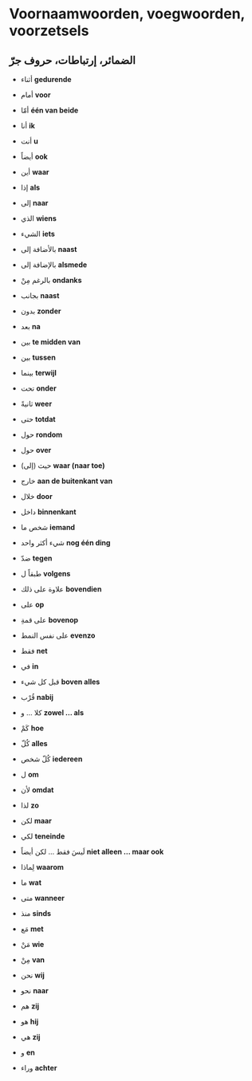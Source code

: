 <!-- header -->
<!-- endHeader -->

# Voornaamwoorden, voegwoorden, voorzetsels

## الضمائر، إرتباطات، حروف جرّ

- أثناء
**gedurende**

- أمام
**voor**

- أمّا
**één van beide**

- أنا
**ik**

- أنت
**u**

- أيضاً
**ook**

- أين
**waar**

- إذا
**als**

- إلى
**naar**

- الذي
**wiens**

- الشيء
**iets**

- بالأضافة إلى
**naast**

- بالإضافة إلى
**alsmede**

- بالرغم مِنْ
**ondanks**

- بجانب
**naast**

- بدون
**zonder**

- بعد
**na**

- بين
**te midden van**

- بين
**tussen**

- بينما
**terwijl**

- تحت
**onder**

- ثانيةً
**weer**

- حتى
**totdat**

- حول
**rondom**

- حول
**over**

- حيث (إلى)
**waar (naar toe)**

- خارج
**aan de buitenkant van**

- خلال
**door**

- داخل
**binnenkant**

- شخص ما
**iemand**

- شيء أكثر واحد
**nog één ding**

- ضدّ
**tegen**

- طبقاً ل
**volgens**

- علاوة على ذلك
**bovendien**

- على
**op**

- على قمةِ
**bovenop**

- على نفس النمط
**evenzo**

- فقط
**net**

- في
**in**

- قبل كل شيء
**boven alles**

- قُرْب
**nabij**

- كلا … و
**zowel … als**

- كَمْ
**hoe**

- كُلّ
**alles**

- كُلّ شخص
**iedereen**

- ل
**om**

- لأن
**omdat**

- لذا
**zo**

- لكن
**maar**

- لكي
**teneinde**

- لَيسَ فقط … لكن أيضاً
**niet alleen … maar ook**

- لِماذا
**waarom**

- ما
**wat**

- متى
**wanneer**

- منذ
**sinds**

- مَع
**met**

- مَنْ
**wie**

- مِنْ
**van**

- نحن
**wij**

- نحو
**naar**

- هم
**zij**

- هو
**hij**

- هي
**zij**

- و
**en**

- وراء
**achter**


